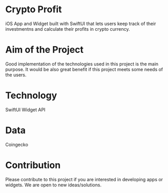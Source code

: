 # Crypto Profit

iOS App and Widget built with SwiftUI that lets users keep track of their investmentns and calculate their profits in crypto currency.

# Aim of the Project 

Good implementation of the technologies used in this project is the main purpose. It would be also great benefit if this project meets some needs of the users.


# Technology

SwiftUI 
Widget API

# Data
Coingecko 

# Contribution

Please contribute to this project if you are interested in developing apps or widgets. We are open to new ideas/solutions. 
